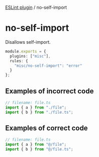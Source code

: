 [ESLint plugin](https://ilyub.github.io/eslint-plugin-misc/) / no-self-import

# no-self-import

Disallows self-import.

```ts
module.exports = {
  plugins: ["misc"],
  rules: {
    "misc/no-self-import": "error"
  }
};
```

## Examples of incorrect code

```ts
// filename: file.ts
import { a } from "./file";
import { b } from "./file.ts";
```

## Examples of correct code

```ts
// filename: file.ts
import { a } from "@/file";
import { b } from "@/file.ts";
```